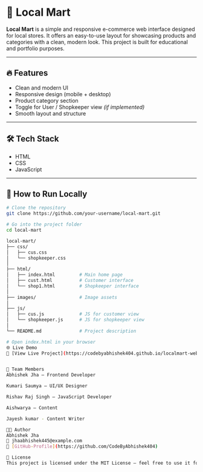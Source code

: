 # 🛒 Local Mart

**Local Mart** is a simple and responsive e-commerce web interface designed for local stores. It offers an easy-to-use layout for showcasing products and categories with a clean, modern look. This project is built for educational and portfolio purposes.

---

## 🔥 Features

- Clean and modern UI
- Responsive design (mobile + desktop)
- Product category section
- Toggle for User / Shopkeeper view *(if implemented)*
- Smooth layout and structure

---

## 🛠️ Tech Stack

- HTML
- CSS
- JavaScript

---

## 🚀 How to Run Locally

```bash
# Clone the repository
git clone https://github.com/your-username/local-mart.git

# Go into the project folder
cd local-mart

local-mart/
├── css/
│   ├── cus.css
│   └── shopkeeper.css
│
├── html/
│   ├── index.html         # Main home page
│   ├── cust.html          # Customer interface
│   └── shop1.html         # Shopkeeper interface
│
├── images/                # Image assets
│
├── js/
│   ├── cus.js             # JS for customer view
│   └── shopkeeper.js      # JS for shopkeeper view
│
└── README.md              # Project description

# Open index.html in your browser
🌐 Live Demo
🔗 [View Live Project](https://codebyabhishek404.github.io/localmart-website/)


👥 Team Members
Abhishek Jha – Frontend Developer

Kumari Saumya – UI/UX Designer

Rishav Raj Singh – JavaScript Developer

Aishwarya – Content 

Jayesh kumar - Content Writer

👨‍💻 Author
Abhishek Jha
📧 jhaabhishek445@example.com
🔗 [GitHub-Profile](https://github.com/CodeByAbhishek404)

📄 License
This project is licensed under the MIT License – feel free to use it for learning or demo purposes.